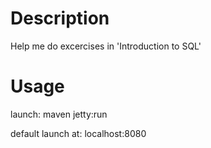 # Description
Help me do excercises in 'Introduction to SQL'

# Usage
launch:
maven jetty:run

default launch at:
localhost:8080
